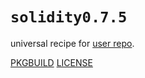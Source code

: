 # `solidity0.7.5`

universal recipe for [user repo](../themartiancompany/ur).

[PKGBUILD](PKGBUILD)
[LICENSE](COPYING)
